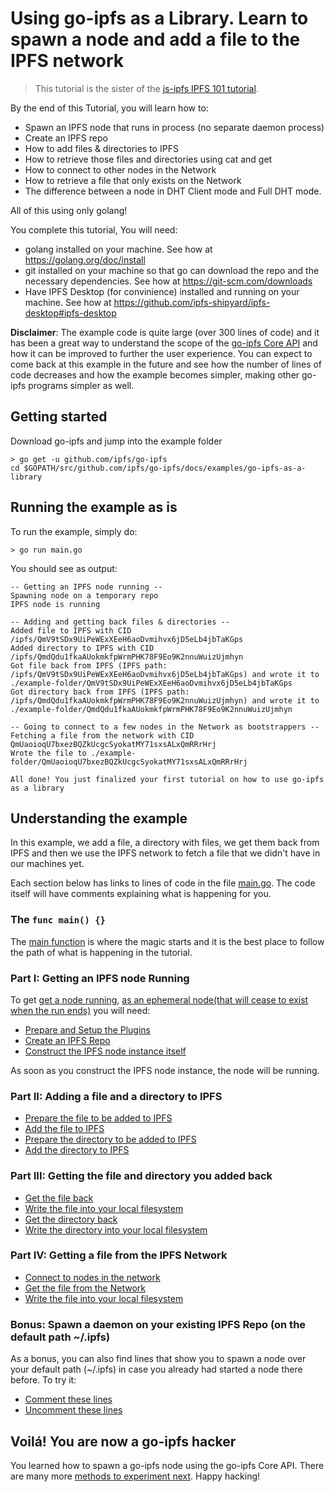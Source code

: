 # Using go-ipfs as a Library. Learn to spawn a node and add a file to the IPFS network

> This tutorial is the sister of the [js-ipfs IPFS 101 tutorial](https://github.com/ipfs/js-ipfs/tree/master/examples/ipfs-101).

By the end of this Tutorial, you will learn how to:

- Spawn an IPFS node that runs in process (no separate daemon process)
- Create an IPFS repo
- How to add files & directories to IPFS
- How to retrieve those files and directories using cat and get
- How to connect to other nodes in the Network
- How to retrieve a file that only exists on the Network
- The difference between a node in DHT Client mode and Full DHT mode.

All of this using only golang!

You complete this tutorial, You will need:
- golang installed on your machine. See how at https://golang.org/doc/install
- git installed on your machine so that go can download the repo and the necessary dependencies. See how at https://git-scm.com/downloads
- Have IPFS Desktop (for convinience) installed and running on your machine. See how at https://github.com/ipfs-shipyard/ipfs-desktop#ipfs-desktop


**Disclaimer**: The example code is quite large (over 300 lines of code) and it has been a great way to understand the scope of the [go-ipfs Core API](https://godoc.org/github.com/ipfs/interface-go-ipfs-core) and how it can be improved to further the user experience. You can expect to come back at this example in the future and see how the number of lines of code decreases and how the example becomes simpler, making other go-ipfs programs simpler as well.

## Getting started

Download go-ipfs and jump into the example folder

```
> go get -u github.com/ipfs/go-ipfs
cd $GOPATH/src/github.com/ipfs/go-ipfs/docs/examples/go-ipfs-as-a-library
```

## Running the example as is

To run the example, simply do:

```
> go run main.go
```

You should see as output:

```
-- Getting an IPFS node running --
Spawning node on a temporary repo
IPFS node is running

-- Adding and getting back files & directories --
Added file to IPFS with CID /ipfs/QmV9tSDx9UiPeWExXEeH6aoDvmihvx6jD5eLb4jbTaKGps
Added directory to IPFS with CID /ipfs/QmdQdu1fkaAUokmkfpWrmPHK78F9Eo9K2nnuWuizUjmhyn
Got file back from IPFS (IPFS path: /ipfs/QmV9tSDx9UiPeWExXEeH6aoDvmihvx6jD5eLb4jbTaKGps) and wrote it to ./example-folder/QmV9tSDx9UiPeWExXEeH6aoDvmihvx6jD5eLb4jbTaKGps
Got directory back from IPFS (IPFS path: /ipfs/QmdQdu1fkaAUokmkfpWrmPHK78F9Eo9K2nnuWuizUjmhyn) and wrote it to ./example-folder/QmdQdu1fkaAUokmkfpWrmPHK78F9Eo9K2nnuWuizUjmhyn

-- Going to connect to a few nodes in the Network as bootstrappers --
Fetching a file from the network with CID QmUaoioqU7bxezBQZkUcgcSyokatMY71sxsALxQmRRrHrj
Wrote the file to ./example-folder/QmUaoioqU7bxezBQZkUcgcSyokatMY71sxsALxQmRRrHrj

All done! You just finalized your first tutorial on how to use go-ipfs as a library
```

## Understanding the example

In this example, we add a file, a directory with files, we get them back from IPFS and then we use the IPFS network to fetch a file that we didn't have in our machines yet.

Each section below has links to lines of code in the file [main.go](./main.go). The code itself will have comments explaining what is happening for you.

### The `func main() {}`

The [main function](./main.go#L201-L333) is where the magic starts and it is the best place to follow the path of what is happening in the tutorial.

### Part I: Getting an IPFS node Running

To get [get a node running](./main.go#L217-L222), [as an ephemeral node(that will cease to exist when the run ends)](./main.go#L114-L127) you will need:

- [Prepare and Setup the Plugins](./main.go#L217-L222)
- [Create an IPFS Repo]()
- [Construct the IPFS node instance itself]()

As soon as you construct the IPFS node instance, the node will be running.

### Part II: Adding a file and a directory to IPFS

- [Prepare the file to be added to IPFS]()
- [Add the file to IPFS]()
- [Prepare the directory to be added to IPFS]()
- [Add the directory to IPFS]()

### Part III: Getting the file and directory you added back

- [Get the file back]()
- [Write the file into your local filesystem]()
- [Get the directory back]()
- [Write the directory into your local filesystem]()

### Part IV: Getting a file from the IPFS Network

- [Connect to nodes in the network]()
- [Get the file from the Network]()
- [Write the file into your local filesystem]()

### Bonus: Spawn a daemon on your existing IPFS Repo (on the default path ~/.ipfs)

As a bonus, you can also find lines that show you to spawn a node over your default path (~/.ipfs) in case you already had started a node there before. To try it:

- [Comment these lines]()
- [Uncomment these lines]()

## Voilá! You are now a go-ipfs hacker

You learned how to spawn a go-ipfs node using the go-ipfs Core API. There are many more [methods to experiment next](https://godoc.org/github.com/ipfs/interface-go-ipfs-core). Happy hacking!
